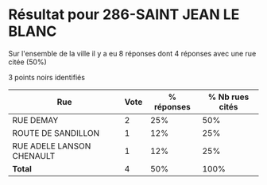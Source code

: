 # Résultat pour 286-SAINT JEAN LE BLANC

Sur l'ensemble de la ville il y a eu 8 réponses dont 4 réponses avec une rue citée (50%)

3 points noirs identifiés

| Rue | Vote | % réponses | % Nb rues cités|
|-----|------|------------|----------------|
| RUE DEMAY | 2 | 25% | 50%|
| ROUTE DE SANDILLON | 1 | 12% | 25%|
| RUE ADELE LANSON CHENAULT | 1 | 12% | 25%|
| **Total** | 4 | 50% | 100%|
